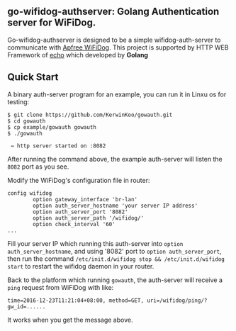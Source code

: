 ## go-wifidog-authserver: Golang Authentication server for WiFiDog.

Go-wifidog-authserver is designed to be a simple wifidog-auth-server to communicate with [Apfree WiFiDog](https://github.com/liudf0716/apfree_wifidog). This project is supported by HTTP WEB Framework of [echo](https://github.com/labstack/echo) which developed by **Golang**

## Quick Start

A binary auth-server program for an example, you can run it in Linxu os for testing:

```
$ git clone https://github.com/KerwinKoo/gowauth.git
$ cd gowauth 
$ cp example/gowauth gowauth
$ ./gowauth

 ⇛ http server started on :8082

```  

After running the command above, the example auth-server will listen the `8082` port as you see.

Modify the WiFiDog's configuration file in router:

```
config wifidog
        option gateway_interface 'br-lan'
        option auth_server_hostname 'your server IP address'
        option auth_server_port '8082'
        option auth_server_path '/wifidog/'
        option check_interval '60'
...

```

Fill your server IP which running this auth-server into `option auth_server_hostname`, and using '8082' port to `option auth_server_port`, then run the command `/etc/init.d/wifidog stop && /etc/init.d/wifidog start` to restart the wifidog daemon in your router.


Back to the platform which running `gowauth`, the auth-server will receive a `ping` request from WiFiDog with  like:

```
time=2016-12-23T11:21:04+08:00, method=GET, uri=/wifidog/ping/?gw_id=......
```

It works when you get the message above.